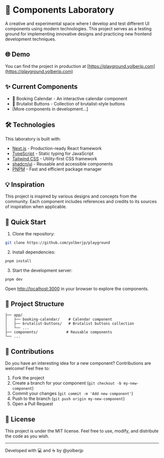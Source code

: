 # 🎨 Components Laboratory

A creative and experimental space where I develop and test different UI components using modern technologies. This project serves as a testing ground for implementing innovative designs and practicing new frontend development techniques.

## 🌐 Demo

You can find the project in production at [https://playground.yolberjp.com](https://playground.yolberjp.com)

## ✨ Current Components

- 📅 Booking Calendar - An interactive calendar component
- 🎯 Brutalist Buttons - Collection of brutalist-style buttons
- [More components in development...]

## 🛠️ Technologies

This laboratory is built with:

- [Next.js](https://nextjs.org) - Production-ready React framework
- [TypeScript](https://www.typescriptlang.org/) - Static typing for JavaScript
- [Tailwind CSS](https://tailwindcss.com) - Utility-first CSS framework
- [shadcn/ui](https://ui.shadcn.com) - Reusable and accessible components
- [PNPM](https://pnpm.io) - Fast and efficient package manager

## 💡 Inspiration

This project is inspired by various designs and concepts from the community. Each component includes references and credits to its sources of inspiration when applicable.

## 🚀 Quick Start

1. Clone the repository:

```bash
git clone https://github.com/yolberjp/playground
```

2. Install dependencies:

```bash
pnpm install
```

3. Start the development server:

```bash
pnpm dev
```

Open [http://localhost:3000](http://localhost:3000) in your browser to explore the components.

## 📝 Project Structure

```
├── app/
│   ├── booking-calendar/    # Calendar component
│   ├── brutalist-buttons/   # Brutalist buttons collection
│   └── ...
├── components/             # Reusable components
└── ...
```

## 🤝 Contributions

Do you have an interesting idea for a new component? Contributions are welcome! Feel free to:

1. Fork the project
2. Create a branch for your component (`git checkout -b my-new-component`)
3. Commit your changes (`git commit -m 'Add new component'`)
4. Push to the branch (`git push origin my-new-component`)
5. Open a Pull Request

## 📄 License

This project is under the MIT license. Feel free to use, modify, and distribute the code as you wish.

---

Developed with 💻 and ☕ by @yolberjp
